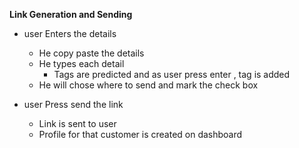 **Link Generation and Sending**

- user Enters the details 
  - He copy paste the details 
  - He types each detail
    - Tags are predicted and as user press enter , tag is added
  - He will chose where to send and mark the check box
  
- user Press send the link 
  - Link is sent to user
  - Profile for that customer is created on dashboard
